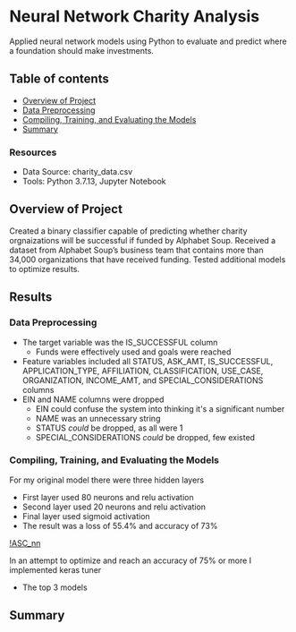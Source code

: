 # Neural Network Charity Analysis
Applied neural network models using Python to evaluate and predict where a foundation should make investments.

## Table of contents
* [Overview of Project](#overview-of-project)
* [Data Preprocessing](#data-preprocessing)
* [Compiling, Training, and Evaluating the Models](#compiling-training-and-evaluating-the-models)
* [Summary](#summary)

### Resources
- Data Source: charity_data.csv
- Tools: Python 3.7.13, Jupyter Notebook

## Overview of Project
Created a binary classifier capable of predicting whether charity orgnaizations will be successful if funded by Alphabet Soup. Received a dataset from Alphabet Soup’s business team that contains more than 34,000 organizations that have received funding. Tested additional models to optimize results.

## Results
### Data Preprocessing
- The target variable was the IS_SUCCESSFUL column
  - Funds were effectively used and goals were reached
- Feature variables included all STATUS, ASK_AMT, IS_SUCCESSFUL, APPLICATION_TYPE, AFFILIATION, CLASSIFICATION, USE_CASE, ORGANIZATION, INCOME_AMT, and SPECIAL_CONSIDERATIONS columns
- EIN and NAME columns were dropped
  - EIN could confuse the system into thinking it's a significant number
  - NAME was an unnecessary string
  - STATUS *could* be dropped, as all were 1
  - SPECIAL_CONSIDERATIONS *could* be dropped, few existed

### Compiling, Training, and Evaluating the Models
For my original model there were three hidden layers
- First layer used 80 neurons and relu activation
- Second layer used 20 neurons and relu activation
- Final layer used sigmoid activation
- The result was a loss of 55.4% and accuracy of 73%

[!ASC_nn](Images/ASC_nn.png)

In an attempt to optimize and reach an accuracy of 75% or more I implemented keras tuner
- The top 3 models 


## Summary
